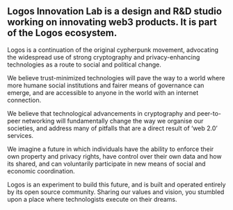 ## Logos Innovation Lab is a design and R&D studio working on innovating web3 products. It is part of the Logos ecosystem. 

Logos is a continuation of the original cypherpunk movement, advocating the widespread use of strong cryptography and privacy-enhancing technologies as a route to social and political change.

We believe trust-minimized technologies will pave the way to a world where more humane social institutions and fairer means of governance can emerge, and are accessible to anyone in the world with an internet connection.

We believe that technological advancements in cryptography and peer-to-peer networking will fundamentally change the way we organise our societies, and address many of pitfalls that are a direct result of ‘web 2.0’ services.

We imagine a future in which individuals have the ability to enforce their own property and privacy rights, have control over their own data and how its shared, and can voluntarily participate in new means of social and economic coordination.

Logos is an experiment to build this future, and is built and operated entirely by its open source community. Sharing our values and vision, you stumbled upon a place where technologists execute on their dreams. 
